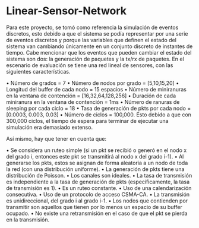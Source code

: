 # Linear-Sensor-Network
Para este proyecto, se tomó como referencia la simulación de eventos discretos, esto debido a que el sistema se podía representar por una serie de eventos discretos y porque las variables que definen el estado del sistema van cambiando únicamente en un conjunto discreto de instantes de tiempo. Cabe mencionar que los eventos que pueden cambiar el estado del sistema son dos: la generación de paquetes y la tx/rx de paquetes. 
En el escenario de evaluación se tiene una red lineal de sensores, con las siguientes características.

•	Número de grados = 7
•	Número de nodos por grado = [5,10,15,20]
•	Longitud del buffer de cada nodo = 15 espacios
•	Número de miniranuras en la ventana de contención = [16,32,64,128,256]
•	Duración de cada miniranura en la ventana de contención = 1ms
•	Número de ranuras de sleeping por cada ciclo = 18
•	Tasa de generación de pkts por cada nodo = [0.0003, 0.003, 0.03]
•	Número de ciclos = 100,000. Esto debido a que con 300,000 ciclos, el tiempo de espera para terminar de ejecutar una simulación era demasiado extenso.

Así mismo, hay que tener en cuenta que:

•	Se considera un ruteo simple (si un pkt se recibió o generó en el nodo x del grado i, entonces este pkt se transmitirá al nodo x del grado i-1).
•	Al generarse los pkts, estos se asignan de forma aleatoria a un nodo de toda la red (con una distribución uniforme). 
•	La generación de pkts tiene una distribución de Poisson.
•	Los canales son ideales.
•	La tasa de transmisión es independiente a la tasa de generación de pkts (específicamente, la tasa de transmisión es 1).
•	Es un ruteo constante.
•	Uso de una calendarización consecutiva.
•	Uso de un protocolo de acceso CSMA-CA.
•	La transmisión es unidireccional, del grado i al grado i-1.
•	Los nodos que contienden por transmitir son aquellos que tienen por lo menos un espacio de su buffer ocupado.
•	No existe una retransmisión en el caso de que el pkt se pierda en la transmisión.  
